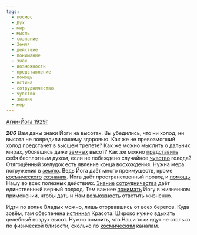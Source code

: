 ```yaml
---
tags:
  - космос
  - Дух
  - мир
  - мысль
  - сознание
  - Земля
  - действие
  - понимание
  - знак
  - возможности
  - представление
  - помощь
  - истина
  - сотрудничество
  - чувство
  - знание
  - мер
---
```


[Агни-Йога 1929г](https://127.0.0.1:4002/agni/1929)

___206___
Вам даны знаки Йоги на высотах. Вы убедились, что ни холод, ни высота не повредили вашему здоровью. Как же не превозмогший холод предстанет в высшем трепете? Как же можно мыслить о дальних мирах, убоявшись даже [земных](../../../tags/#Земля) высот? Как же можно [представить](../../../tags/#представление) себя бесплотным духом, если не побеждено случайное [чувство](../../../tags/#чувство) голода? Отягощённый желудок есть явление конца восхождения. Нужна мера погружения в [землю](../../../tags/#Земля). Ведь Йога даёт много преимуществ, кроме [космического](../../../tags/#космос) [сознания](../../../tags/#сознание). Йога даёт пространственный провод и [помощь](../../../tags/#помощь) Нашу во всех полезных действиях. [Знание](../../../tags/#знание) [сотрудничества](../../../tags/#сотрудничество) даёт единственный верный подход. Тем важнее [понимать](../../../tags/#понимание) Йогу в жизненном применении, чтобы дать и Нам [возможность](../../../tags/#возможности) ответить жизненно.   

Идти по волне Владык можно, лишь оторвавшись от всех берегов. Куда зовём, там обеспечена [истинная](../../../tags/#истина) Красота. Широко нужно вдыхать целебный воздух высот. Нужно помнить, что Наши токи идут не столько по физической близости, сколько по [космическим](../../../tags/#космос) каналам.